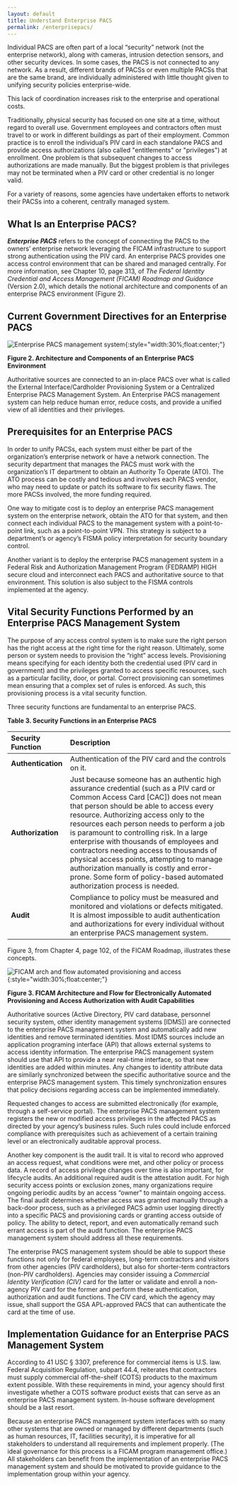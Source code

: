 ```yaml
---
layout: default
title: Understand Enterprise PACS
permalink: /enterprisepacs/
---
```


<!--Original title:  Understanding Enterprise PACS and Security Functions-->

Individual PACS are often part of a local “security” network (not the enterprise network), along with cameras, intrusion detection sensors, and other security devices.  In some cases, the PACS is not connected to any network.  As a result, different brands of PACSs or even multiple PACSs that are the same brand, are individually administered with little thought given to unifying security policies enterprise-wide.

This lack of coordination increases risk to the enterprise and operational costs.

Traditionally, physical security has focused on one site at a time, without regard to overall use.  Government employees and contractors often must travel to or work in different buildings as part of their employment.  Common practice is to enroll the individual’s PIV card in each standalone PACS and provide access authorizations (also called "entitlements" or "privileges") at enrollment.  One problem is that subsequent changes to access authorizations are made manually.  But the biggest problem is that privileges may not be terminated when a PIV card or other credential is no longer valid.

For a variety of reasons, some agencies have undertaken efforts to network their PACSs into a coherent, centrally managed system.  

## What Is an Enterprise PACS?

**_Enterprise PACS_** refers to the concept of connecting the PACS to the owners’ enterprise network leveraging the FICAM infrastructure to support strong authentication using the PIV card.  An enterprise PACS provides one access control environment that can be shared and managed centrally. For more information, see Chapter 10, page 313, of _The Federal Identity Credential and Access Management (FICAM) Roadmap and Guidance_ (Version 2.0), which details the notional architecture and components of an enterprise PACS environment (Figure 2).

## Current Government Directives for an Enterprise PACS

![Enterprise PACS management system](../img/enterprise_mgmt_system.png){:style="width:30%;float:center;"}

**Figure 2. Architecture and Components of an Enterprise PACS Environment**

Authoritative sources are connected to an in-place PACS over what is called the External Interface/Cardholder Provisioning System or a Centralized Enterprise PACS Management System.  An Enterprise PACS management system can help reduce human error, reduce costs, and provide a unified view of all identities and their privileges.

## Prerequisites for an Enterprise PACS

In order to unify PACSs, each system must either be part of the organization’s enterprise network or have a network connection.  The security department that manages the PACS must work with the organization’s IT department to obtain an Authority To Operate (ATO).  The ATO process can be costly and tedious and involves each PACS vendor, who may need to update or patch its software to fix security flaws.  The more PACSs involved, the more funding required.

One way to mitigate cost is to deploy an enterprise PACS management system on the enterprise network, obtain the ATO for that system, and then connect each individual PACS to the management system with a point-to-point link, such as a point-to-point VPN.  This strategy is subject to a department’s or agency’s FISMA policy interpretation for security boundary control.

Another variant is to deploy the enterprise PACS management system in a Federal Risk and Authorization Management Program (FEDRAMP) HIGH secure cloud and interconnect each PACS and authoritative source to that environment.  This solution is also subject to the FISMA controls implemented at the agency.

## Vital Security Functions Performed by an Enterprise PACS Management System

The purpose of any access control system is to make sure the right person has the right access at the right time for the right reason.  Ultimately, some person or system needs to provision the “right” access levels.  Provisioning means specifying for each identity both the credential used (PIV card in government) and the privileges granted to access specific resources, such as a particular facility, door, or portal.  Correct provisioning can sometimes mean ensuring that a complex set of rules is enforced.  As such, this provisioning process is a vital security function.

Three security functions are fundamental to an enterprise PACS.

**Table 3. Security Functions in an Enterprise PACS**

| **Security Function** | **Description**      |
| :----------- | :-------------------------------     |
| **Authentication**  |  Authentication of the PIV card and the controls on it. |  
| **Authorization**  | Just because someone has an authentic high assurance credential (such as a PIV card or Common Access Card [CAC]) does not mean that person should be able to access every resource.  Authorizing access only to the resources each person needs to perform a job is paramount to controlling risk.  In a large enterprise with thousands of employees and contractors needing access to thousands of physical access points, attempting to manage authorization manually is costly and error-prone.  Some form of policy-based automated authorization process is needed. |  
| **Audit**   | Compliance to policy must be measured and monitored and violations or defects mitigated.  It is almost impossible to audit authentication and authorizations for every individual without an enterprise PACS management system. |


Figure 3, from Chapter 4, page 102, of the FICAM Roadmap, illustrates these concepts.

![FICAM arch and flow automated provisioning and access](../img/arch_flow_provision_access.png){:style="width:30%;float:center;"}

**Figure 3. FICAM Architecture and Flow for Electronically Automated Provisioning and Access Authorization with Audit Capabilities**

Authoritative sources (Active Directory, PIV card database, personnel security system, other identity management systems [IDMS]) are connected to the enterprise PACS management system and automatically add new identities and remove terminated identities.  Most IDMS sources include an application programing interface (API) that allows external systems to access identity information.  The enterprise PACS management system should use that API to provide a near real-time interface, so that new identities are added within minutes.  Any changes to identity attribute data are similarly synchronized between the specific authoritative source and the enterprise PACS management system. This timely synchronization ensures that policy decisions regarding access can be implemented immediately.

Requested changes to access are submitted electronically (for example, through a self-service portal). The enterprise PACS management system registers the new or modified access privileges in the affected PACS as directed by your agency’s business rules.  Such rules could include enforced compliance with prerequisites such as achievement of a certain training level or an electronically auditable approval process.

Another key component is the audit trail.  It is vital to record who approved an access request, what conditions were met, and other policy or process data.  A record of access privilege changes over time is also important, for lifecycle audits.  An additional required audit is the attestation audit.  For high security access points or exclusion zones, many organizations require ongoing periodic audits by an access “owner” to maintain ongoing access.  The final audit determines whether access was granted manually through a back-door process, such as a privileged PACS admin user logging directly into a specific PACS and provisioning cards or granting access outside of policy.  The ability to detect, report, and even automatically remand such errant access is part of the audit function.  The enterprise PACS management system should address all these requirements.

The enterprise PACS management system should be able to support these functions not only for federal employees, long-term contractors and visitors from other agencies (PIV cardholders), but also for shorter-term contractors (non-PIV cardholders).  Agencies may consider issuing a _Commercial Identity Verification (CIV)_ card for the latter or validate and enroll a non-agency PIV card for the former and perform these authentication, authorization and audit functions.  The CIV card, which the agency may issue, shall support the GSA APL-approved PACS that can authenticate the card at the time of use.

## Implementation Guidance for an Enterprise PACS Management System

According to 41 USC &sect; 3307, preference for commercial items is U.S. law. <!--Need exact citation for 44 C.F.R.-->Federal Acquisition Regulation, subpart 44.4, reiterates that contractors must supply commercial off-the-shelf (COTS) products to the maximum extent possible. With these requirements in mind, your agency should first investigate whether a COTS software product exists that can serve as an enterprise PACS management system.  In-house software development should be a last resort.

Because an enterprise PACS management system interfaces with so many other systems that are owned or managed by different departments (such as human resources, IT, facilities security), it is imperative for all stakeholders to understand all requirements and implement properly. (The ideal governance for this process is a FICAM program management office.)  All stakeholders can benefit from the implementation of an enterprise PACS management system and should be motivated to provide guidance to the implementation group within your agency.  

